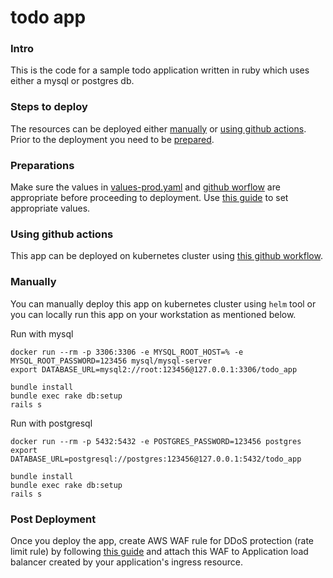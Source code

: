 # todo app

### Intro
This is the code for a sample todo application written in ruby which uses either a mysql or postgres db.

### Steps to deploy
The resources can be deployed either [manually](#manually) or [using github actions](#using-github-actions). Prior to the deployment you need to be [prepared](#preparations).

### Preparations
Make sure the values in [values-prod.yaml](helm-chart/todo-service/values-prod.yaml) and [github worflow](.github/workflows/build-deploy.yml) are appropriate before proceeding to deployment. Use [this guide](values.md) to set appropriate values.

### Using github actions
This app can be deployed on kubernetes cluster using [this github workflow](.github/workflows/build-deploy.yml).

### Manually
You can manually deploy this app on kubernetes cluster using `helm` tool or you can locally run this app on your workstation as mentioned below.

Run with mysql
```
docker run --rm -p 3306:3306 -e MYSQL_ROOT_HOST=% -e MYSQL_ROOT_PASSWORD=123456 mysql/mysql-server
export DATABASE_URL=mysql2://root:123456@127.0.0.1:3306/todo_app

bundle install
bundle exec rake db:setup
rails s
```


Run with postgresql
```shell
docker run --rm -p 5432:5432 -e POSTGRES_PASSWORD=123456 postgres
export DATABASE_URL=postgresql://postgres:123456@127.0.0.1:5432/todo_app

bundle install
bundle exec rake db:setup
rails s
```

### Post Deployment
Once you deploy the app, create AWS WAF rule for DDoS protection (rate limit rule) by following [this guide](https://aws.amazon.com/premiumsupport/knowledge-center/waf-mitigate-ddos-attacks/) and attach this WAF to Application load balancer created by your application's ingress resource.
